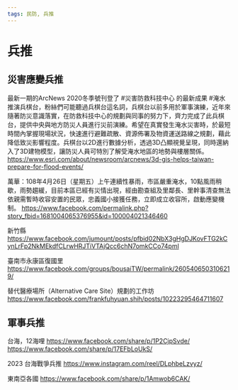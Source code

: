 ```yaml
---
tags: 民防, 兵推
---
```


# 兵推

## 災害應變兵推

最新一期的ArcNews 2020冬季號刊登了 #災害防救科技中心 的最新成果 #淹水推演兵棋台，粉絲們可能聽過兵棋台這名詞，兵棋台以前多用於軍事演練，近年來隨著防災意識落實，在防救科技中心的規劃與同事的努力下，齊力完成了此兵棋台，提供中央與地方防災人員進行災前演練。希望在真實發生淹水災害時，於最短時間內掌握現場狀況，快速進行避難疏散、資源佈署及物資運送路線之規劃，藉此降低致災影響程度。兵棋台以2D進行數據分析，透過3D凸顯視覺呈現，同時還納入了3D建物模型，讓防災人員可特別了解受淹水地區的地勢與樓層關係。
https://www.esri.com/about/newsroom/arcnews/3d-gis-helps-taiwan-prepare-for-flood-events/

萬華：108年4月26日（星期五）上午連續性暴雨，市區嚴重淹水，10點風雨稍歇，雨勢趨緩，目前本區已經有災情出現，經由勘查組及里鄰長、里幹事清查無法依親需暫時收容安置的民眾，忠義國小接獲任務，立即成立收容所，啟動應變機制。
https://www.facebook.com/permalink.php?story_fbid=1681004065376955&id=100004021346460

新竹縣
https://www.facebook.com/jumount/posts/pfbid02NbX3gHgDJKovFTG2kCynLrFp2NkMEkdfCLrwHRJTiVTAjQcc6chN7omkCCo74pml

臺南市永康區復國里
https://www.facebook.com/groups/bousaiTW/permalink/2605406503106219/

替代醫療場所（Alternative Care Site）規劃的工作坊
https://www.facebook.com/frankfuhyuan.shih/posts/10223295464711607

## 軍事兵推

台海，12海哩
https://www.facebook.com/share/p/1P2CjpSvde/
https://www.facebook.com/share/p/17EFbLoUkS/

2023 台海戰爭兵推
https://www.instagram.com/reel/DLphbeLzvyz/

東南亞各國
https://www.facebook.com/share/p/1Amwob6CAK/